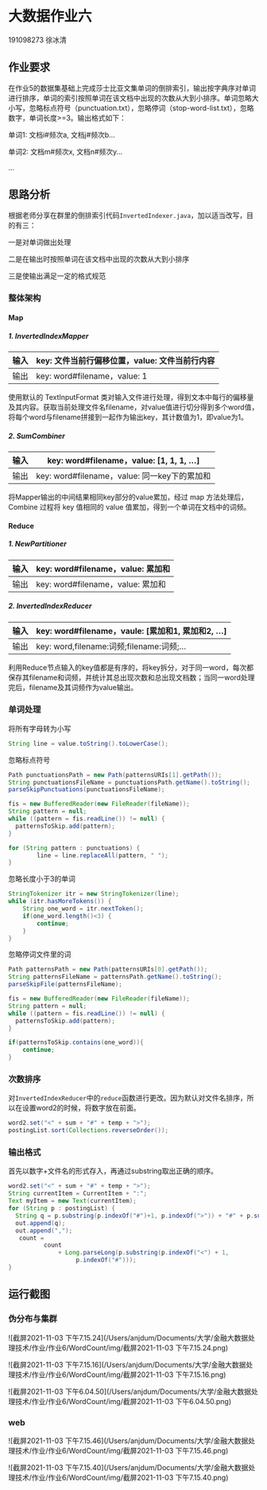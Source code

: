 # 大数据作业六

191098273 徐冰清

## 作业要求

在作业5的数据集基础上完成莎士比亚文集单词的倒排索引，输出按字典序对单词进行排序，单词的索引按照单词在该文档中出现的次数从大到小排序。单词忽略大小写，忽略标点符号（punctuation.txt），忽略停词（stop-word-list.txt），忽略数字，单词长度>=3。输出格式如下：

单词1: 文档i#频次a, 文档j#频次b...

单词2: 文档m#频次x, 文档n#频次y...

...

## 思路分析

根据老师分享在群里的倒排索引代码`InvertedIndexer.java`，加以适当改写，目的有三：

一是对单词做出处理

二是在输出时按照单词在该文档中出现的次数从大到小排序

三是使输出满足一定的格式规范

### 整体架构

#### Map

##### 1. InvertedIndexMapper

| 输入 | key: 文件当前行偏移位置，value: 文件当前行内容 |
| ---- | ---------------------------------------------- |
| 输出 | key: word#filename，value: 1                   |

使用默认的 TextInputFormat 类对输入文件进行处理，得到文本中每行的偏移量及其内容。获取当前处理文件名filename，对value值进行切分得到多个word值，将每个word与filename拼接到一起作为输出key，其计数值为1，即value为1。

##### 2. SumCombiner

| 输入 | key: word#filename，value: [1, 1, 1, …]      |
| ---- | -------------------------------------------- |
| 输出 | key: word#filename，value: 同一key下的累加和 |

将Mapper输出的中间结果相同key部分的value累加，经过 map 方法处理后， Combine 过程将 key 值相同的 value 值累加，得到一个单词在文档中的词频。

#### Reduce

##### 1. NewPartitioner

| 输入 | key: word#filename，value: 累加和 |
| ---- | --------------------------------- |
| 输出 | key: word#filename，value: 累加和 |

##### 2. InvertedIndexReducer

| 输入 | key: word#filename，vaule: [累加和1, 累加和2, …] |
| ---- | ------------------------------------------------ |
| 输出 | key: word,filename:词频;filename:词频;…          |

利用Reduce节点输入的key值都是有序的，将key拆分，对于同一word，每次都保存其filename和词频，并统计其总出现次数和总出现文档数；当同一word处理完后，filename及其词频作为value输出。



### 单词处理

将所有字母转为小写

```java
String line = value.toString().toLowerCase();
```

忽略标点符号

```java
Path punctuationsPath = new Path(patternsURIs[1].getPath());
String punctuationsFileName = punctuationsPath.getName().toString();
parseSkipPunctuations(punctuationsFileName); 

fis = new BufferedReader(new FileReader(fileName));
String pattern = null;
while ((pattern = fis.readLine()) != null) {
  patternsToSkip.add(pattern);
}

for (String pattern : punctuations) {
        line = line.replaceAll(pattern, " ");
}
```

忽略长度小于3的单词

```java
StringTokenizer itr = new StringTokenizer(line);
while (itr.hasMoreTokens()) {
	String one_word = itr.nextToken();
	if(one_word.length()<3) {
		continue;
	}
}
```

忽略停词文件里的词

```java
Path patternsPath = new Path(patternsURIs[0].getPath());
String patternsFileName = patternsPath.getName().toString();
parseSkipFile(patternsFileName);

fis = new BufferedReader(new FileReader(fileName));
String pattern = null;
while ((pattern = fis.readLine()) != null) {
  patternsToSkip.add(pattern);
}

if(patternsToSkip.contains(one_word)){
	continue;
}
```

### 次数排序

对`InvertedIndexReducer`中的`reduce`函数进行更改。因为默认对文件名排序，所以在设置word2的时候，将数字放在前面。

```java
word2.set("<" + sum + "#" + temp + ">");
postingList.sort(Collections.reverseOrder());
```

### 输出格式

首先以数字+文件名的形式存入，再通过substring取出正确的顺序。

```java
word2.set("<" + sum + "#" + temp + ">");
String currentItem = CurrentItem + ":";
Text myItem = new Text(currentItem);
for (String p : postingList) {
  String q = p.substring(p.indexOf("#")+1, p.indexOf(">")) + "#" + p.substring(p.indexOf("<")+1, p.indexOf("#"));
  out.append(q);
  out.append(",");
   count =
          count
              + Long.parseLong(p.substring(p.indexOf("<") + 1,
                   p.indexOf("#")));
}
```



## 运行截图

### 伪分布与集群

![截屏2021-11-03 下午7.15.24](/Users/anjdum/Documents/大学/金融大数据处理技术/作业/作业6/WordCount/img/截屏2021-11-03 下午7.15.24.png)

![截屏2021-11-03 下午7.15.16](/Users/anjdum/Documents/大学/金融大数据处理技术/作业/作业6/WordCount/img/截屏2021-11-03 下午7.15.16.png)

![截屏2021-11-03 下午6.04.50](/Users/anjdum/Documents/大学/金融大数据处理技术/作业/作业6/WordCount/img/截屏2021-11-03 下午6.04.50.png)

### web

![截屏2021-11-03 下午7.15.46](/Users/anjdum/Documents/大学/金融大数据处理技术/作业/作业6/WordCount/img/截屏2021-11-03 下午7.15.46.png)

![截屏2021-11-03 下午7.15.40](/Users/anjdum/Documents/大学/金融大数据处理技术/作业/作业6/WordCount/img/截屏2021-11-03 下午7.15.40.png)
